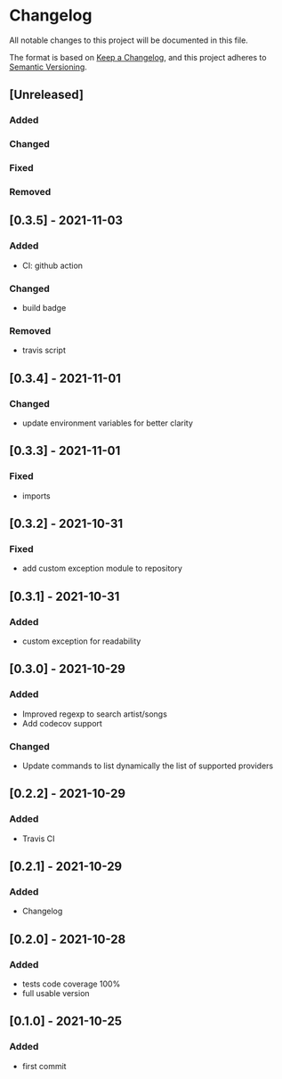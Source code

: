 # Changelog
All notable changes to this project will be documented in this file.

The format is based on [Keep a Changelog](https://keepachangelog.com/en/1.0.0/),
and this project adheres to [Semantic Versioning](https://semver.org/spec/v2.0.0.html).

## [Unreleased]
### Added

### Changed

### Fixed

### Removed

## [0.3.5] - 2021-11-03

### Added

* CI: github action

### Changed

* build badge
### Removed

* travis script

## [0.3.4] - 2021-11-01

### Changed

* update environment variables for better clarity

## [0.3.3] - 2021-11-01

### Fixed

* imports

## [0.3.2] - 2021-10-31

### Fixed

* add custom exception module to repository

## [0.3.1] - 2021-10-31

### Added

* custom exception for readability
## [0.3.0] - 2021-10-29

### Added

* Improved regexp to search artist/songs 
* Add codecov support

### Changed

* Update commands to list dynamically the list of
supported providers
## [0.2.2] - 2021-10-29

### Added

* Travis CI

## [0.2.1] - 2021-10-29

### Added

* Changelog
## [0.2.0] - 2021-10-28

### Added

* tests code coverage 100%
* full usable version

## [0.1.0] - 2021-10-25

### Added

* first commit

